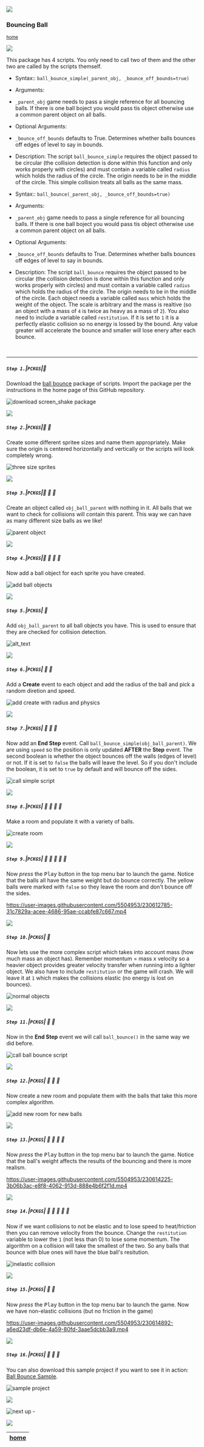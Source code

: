 ![](../images/line3.png)

### Bouncing Ball

<sub>[home](../README.md#user-content-gms2-packages---table-of-contents)</sub>

![](../images/line3.png)

This package has 4 scripts.  You only need to call two of them and the other two are called by the scripts themself.

* Syntax::
`ball_bounce_simple(_parent_obj, _bounce_off_bounds=true)`

* Arguments:
* `_parent_obj` game needs to pass a single reference for all bouncing balls.  If there is one ball boject you would pass tis object otherwise use a common parent object on all balls.

* Optional Arguments:
* `_bounce_off_bounds` defaults to True. Determines whether balls bounces off edges of level to say in bounds.

* Description:
The script `ball_bounce_simple` requires the object passed to be circular (the collision detection is done within this function and only works properly with circles) and must contain a variable called `radius` which holds the radius of the circle.  The origin needs to be in the middle of the circle.  This simple collision treats all balls as the same mass.

* Syntax::
`ball_bounce(_parent_obj, _bounce_off_bounds=true)`

* Arguments:
* `_parent_obj` game needs to pass a single reference for all bouncing balls.  If there is one ball boject you would pass tis object otherwise use a common parent object on all balls.

* Optional Arguments:
* `_bounce_off_bounds` defaults to True. Determines whether balls bounces off edges of level to say in bounds.

* Description:
The script `ball_bounce` requires the object passed to be circular (the collision detection is done within this function and only works properly with circles) and must contain a variable called `radius` which holds the radius of the circle.  The origin needs to be in the middle of the circle.  Each object needs a variable called `mass` which holds the weight of the object.  The scale is arbitrary and the mass is realtive (so an object with a mass of `4` is twice as heavy as a mass of `2`).  You also need to include a variable called `restitution`.  If it is set to `1` it is a perfectly elastic collision so no energy is lossed by the bound.  Any value greater will accelerate the bounce and smaller will lose enery after each bounce.

<br>

---

##### `Step 1.`\|`PCKGS`|:small_blue_diamond:

Download the [ball bounce](../packages/scr_ball_bounce.yymps) package of scripts. Import the package per the instructions in the home page of this GitHub repository.

![download screen_shake package](images/downloadPackage.png)

![](../images/line2.png)

##### `Step 2.`\|`PCKGS`|:small_blue_diamond: :small_blue_diamond: 

Create some different spritee sizes and name them appropriately.  Make sure the origin is centered horizontally and vertically or the scripts will look completely wrong.

![three size sprites](images/threeSizeSprites.png)

![](../images/line2.png)

##### `Step 3.`\|`PCKGS`|:small_blue_diamond: :small_blue_diamond: :small_blue_diamond:

Create an object called `obj_ball_parent` with nothing in it.  All balls that we want to check for collisions will contain this parent.  This way we can have as many different size balls as we like!

![parent object](images/parentObject.png)

![](../images/line2.png)

##### `Step 4.`\|`PCKGS`|:small_blue_diamond: :small_blue_diamond: :small_blue_diamond: :small_blue_diamond:

Now add a ball object for each sprite you have created.

![add ball objects](images/threeBallObjects.png)

![](../images/line2.png)

##### `Step 5.`\|`PCKGS`| :small_orange_diamond:

Add `obj_ball_parent` to all ball objects you have. This is used to ensure that they are checked for collision detection.

![alt_text](images/objBallParent.png)

![](../images/line2.png)

##### `Step 6.`\|`PCKGS`| :small_orange_diamond: :small_blue_diamond:

Add a **Create** event to each object and add the radius of the ball and pick a random diretion and speed.

![add create with radius and physics](images/createEvent.png)

![](../images/line2.png)

##### `Step 7.`\|`PCKGS`| :small_orange_diamond: :small_blue_diamond: :small_blue_diamond:

Now add an **End Step** event.  Call `ball_bounce_simple(obj_ball_parent)`. We are using `speed` so the position is only updated **AFTER** the **Step** event.  The second boolean is whether the object bounces off the walls (edges of level) or not. If it is set to `false` the balls will leave the level. So if you don't include the boolean, it is set to `true` by default and will bounce off the sides.

![call simple script](images/callBBSimple.png)

![](../images/line2.png)

##### `Step 8.`\|`PCKGS`| :small_orange_diamond: :small_blue_diamond: :small_blue_diamond: :small_blue_diamond:

Make a room and populate it with a variety of balls. 

![create room](images/simpleBallsInRoom.png)

![](../images/line2.png)

##### `Step 9.`\|`PCKGS`| :small_orange_diamond: :small_blue_diamond: :small_blue_diamond: :small_blue_diamond: :small_blue_diamond:

Now *press* the <kbd>Play</kbd> button in the top menu bar to launch the game. Notice that the balls all have the same weight but do bounce correctly. The yellow balls were marked with `false` so they leave the room and don't bounce off the sides.

https://user-images.githubusercontent.com/5504953/230612785-31c7829a-acee-4686-95ae-ccabfe87c667.mp4

![](../images/line2.png)

##### `Step 10.`\|`PCKGS`| :large_blue_diamond:

Now lets use the more complex script which takes into account mass (how much mass an object has).  Remember momentum = mass x velocity so a heavier object provides greater velocity transfer when running into a lighter object.  We also have to include `restitution` or the game will crash.  We will leave it at `1` which makes the collisions elastic (no energy is lost on bounces). 

![normal objects](images/ballNormalObjs.png)

![](../images/line2.png)

##### `Step 11.`\|`PCKGS`| :large_blue_diamond: :small_blue_diamond: 

Now in the **End Step** event we will call `ball_bounce()` in the same way we did before.

![call ball bounce script](images/ballBounceExpens.png)

![](../images/line2.png)

##### `Step 12.`\|`PCKGS`| :large_blue_diamond: :small_blue_diamond: :small_blue_diamond: 

Now create a new room and populate them with the balls that take this more complex algorithm.

![add new room for new balls](images/newRoom.png)

![](../images/line2.png)

##### `Step 13.`\|`PCKGS`| :large_blue_diamond: :small_blue_diamond: :small_blue_diamond:  :small_blue_diamond: 

Now *press* the <kbd>Play</kbd> button in the top menu bar to launch the game. Notice that the ball's weight affects the results of the bouncing and there is more realism.

https://user-images.githubusercontent.com/5504953/230614225-3b06b3ac-e8f8-4062-913d-888e4b6f2f1d.mp4

![](../images/line2.png)

##### `Step 14.`\|`PCKGS`| :large_blue_diamond: :small_blue_diamond: :small_blue_diamond: :small_blue_diamond:  :small_blue_diamond: 

Now if we want collisions to not be elastic and to lose speed to heat/friction then you can remove velocity from the bounce.  Change the `restitution` variable to lower the `1` (not less than 0) to lose some momentum.  The algorithm on a collision will take the smallest of the two.  So any balls that bounce with blue ones will have the blue ball's resitution.

![inelastic collision](images/inelastic.png)

![](../images/line2.png)

##### `Step 15.`\|`PCKGS`| :large_blue_diamond: :small_orange_diamond: 

Now *press* the <kbd>Play</kbd> button in the top menu bar to launch the game. Now we have non-elastic collisions (but no friction in the game)

https://user-images.githubusercontent.com/5504953/230614892-a6ed23df-db6e-4a59-80fd-3aae5dcbb3a9.mp4

![](../images/line2.png)

##### `Step 16.`\|`PCKGS`| :large_blue_diamond: :small_orange_diamond:   :small_blue_diamond: 

You can also download this sample project if you want to see it in action: [Ball Bounce Sample](../sample-projects/BouncingBall.zip).

![sample project](images/sampleProject.png)

![](../images/line.png)

<!-- <img src="https://via.placeholder.com/1000x100/45D7CA/000000/?text=Package: Ball Bounce"> -->

![next up - ](images/banner.png)

![](../images/line.png)

| [home](../README.md#user-content-gms2-packages---table-of-contents)|
|---|
